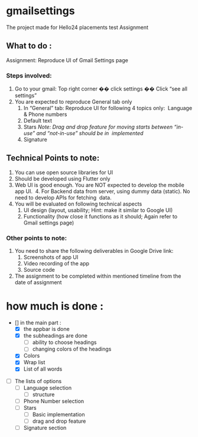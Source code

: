 # gmailsettings

The project made for Hello24 placements test Assignment
## What to do :

Assignment: Reproduce UI of Gmail Settings page

### Steps involved:

1. Go to your gmail: Top right corner �� click settings �� Click “see all settings”
2. You are expected to reproduce General tab only
	1. In “General” tab: Reproduce UI for following 4 topics only:  Language & Phone numbers  
	2. Default text  
	3. Stars 
	*Note: Drag and drop feature for moving starts between “in-use” and “not-in-use” should be in  implemented*
	4. Signature

## Technical Points to note:

1. You can use open source libraries for UI
2. Should be developed using Flutter only
3. Web UI is good enough. You are NOT expected to develop the mobile app UI.  4. For Backend data from server, using dummy data (static). No need to develop APIs for fetching  data.  
5. You will be evaluated on following technical aspects
	1. UI design (layout, usability; Hint: make it similar to Google UI)
	2. Functionality (how close it functions as it should; Again refer to Gmail settings page)

### Other points to note:
1. You need to share the following deliverables in Google Drive link:
	1. Screenshots of app UI
	2. Video recording of the app
	3. Source code  
2. The assignment to be completed within mentioned timeline from the date of assignment

# how much is done :
- [] in the main part :
	- [x] the appbar is done
	- [x] the subheadings are done
		- [ ] ability to choose headings
		- [ ] changing colors of the headings
	- [x] Colors
	- [x] Wrap list
	- [x] List of all words
- [ ] The lists of options
	- [ ] Language selection
		- [ ] structure
	- [ ] Phone Number selection
	- [ ] Stars
		- [ ] Basic implementation
		- [ ] drag and drop feature
	- [ ] Signature section